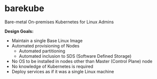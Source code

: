 # barekube
 Bare-metal On-premises Kubernetes for Linux Admins

**Design Goals:**
* Maintain a single Base Linux Image
* Automated provisioning of Nodes
  * Automated partitioning
  * Automated inclusion to SDS (Software Defined Storage)
* No OS to be installed in nodes other than Master (Control Plane) node
* No knowledge of Kubernetes is required
* Deploy services as if it was a single Linux machine

